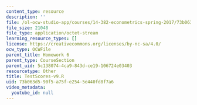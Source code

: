 ```yaml
---
content_type: resource
description: ''
file: /ol-ocw-studio-app/courses/14-382-econometrics-spring-2017/73b063d590f5a75fe2545e440fd8f7a6_TestScores-v9.R
file_size: 21048
file_type: application/octet-stream
learning_resource_types: []
license: https://creativecommons.org/licenses/by-nc-sa/4.0/
ocw_type: OCWFile
parent_title: Homework 6
parent_type: CourseSection
parent_uid: 5c138074-4ca9-843d-ce19-106724e03403
resourcetype: Other
title: TestScores-v9.R
uid: 73b063d5-90f5-a75f-e254-5e440fd8f7a6
video_metadata:
  youtube_id: null
---
```

